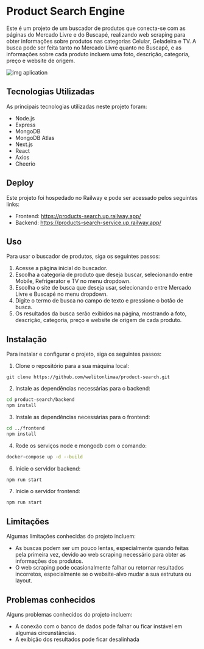 # Product Search Engine
Este é um projeto de um buscador de produtos que conecta-se com as páginas do Mercado Livre e do Buscapé, realizando web scraping para obter informações 
sobre produtos nas categorias Celular, Geladeira e TV. A busca pode ser feita tanto no Mercado Livre quanto no Buscapé, e as informações sobre cada 
produto incluem uma foto, descrição, categoria, preço e website de origem.

![img aplication](https://user-images.githubusercontent.com/108986668/232260863-4918125b-767e-4b5b-854e-15cfb564a6d5.png)

## Tecnologias Utilizadas
As principais tecnologias utilizadas neste projeto foram:
- Node.js
- Express
- MongoDB
- MongoDB Atlas
- Next.js
- React
- Axios
- Cheerio

## Deploy
Este projeto foi hospedado no Railway e pode ser acessado pelos seguintes links:
- Frontend: https://products-search.up.railway.app/
- Backend: https://products-search-service.up.railway.app/

## Uso
Para usar o buscador de produtos, siga os seguintes passos:

1. Acesse a página inicial do buscador.
2. Escolha a categoria de produto que deseja buscar, selecionando entre Mobile, Refrigerator e TV no menu dropdown.
3. Escolha o site de busca que deseja usar, selecionando entre Mercado Livre e Buscapé no menu dropdown.
4. Digite o termo de busca no campo de texto e pressione o botão de busca.
5. Os resultados da busca serão exibidos na página, mostrando a foto, descrição, categoria, preço e website de origem de cada produto.

## Instalação
Para instalar e configurar o projeto, siga os seguintes passos:

1. Clone o repositório para a sua máquina local:
```shell script
git clone https://github.com/welitonlimaa/product-search.git
```
2. Instale as dependências necessárias para o backend:
```bash
cd product-search/backend
npm install
```
3. Instale as dependências necessárias para o frontend:
```bash
cd ../frontend
npm install
```
4. Rode os serviços node e mongodb com o comando:
```bash
docker-compose up -d --build
```
6. Inicie o servidor backend:
```bash
npm run start
```
7. Inicie o servidor frontend:
```bash
npm run start
```

## Limitações
Algumas limitações conhecidas do projeto incluem:
- As buscas podem ser um pouco lentas, especialmente quando feitas pela primeira vez, devido ao web scraping necessário para obter as informações dos produtos.
- O web scraping pode ocasionalmente falhar ou retornar resultados incorretos, especialmente se o website-alvo mudar a sua estrutura ou layout.

## Problemas conhecidos
Alguns problemas conhecidos do projeto incluem:
- A conexão com o banco de dados pode falhar ou ficar instável em algumas circunstâncias.
- A exibição dos resultados pode ficar desalinhada
